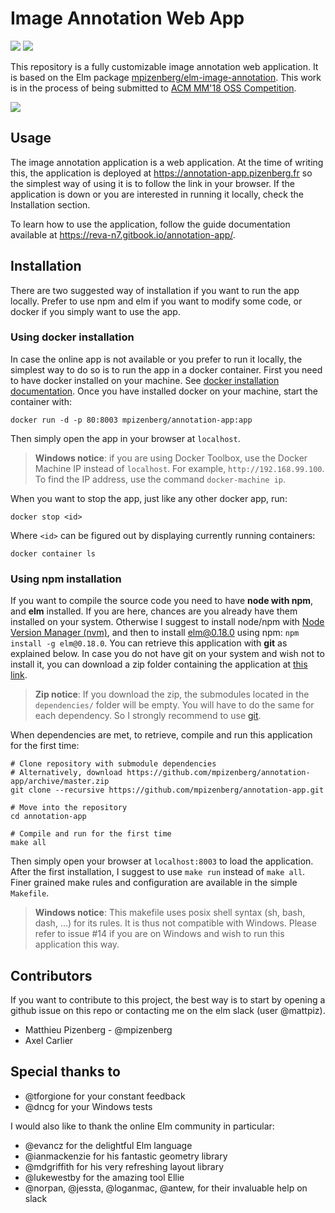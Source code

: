 # Image Annotation Web App

[![][badge-license]][license]
[![][badge-doc]][doc]


[badge-license]: https://img.shields.io/badge/license-MPL--2.0-blue.svg?style=flat-square
[license]: https://www.mozilla.org/en-US/MPL/2.0/
[badge-doc]: https://img.shields.io/badge/doc-gitbook-yellow.svg?style=flat-square
[doc]: https://reva-n7.gitbook.io/annotation-app/

This repository is a fully customizable image annotation web application.
It is based on the Elm package
[mpizenberg/elm-image-annotation][image-anotation].
This work is in the process of being submitted to [ACM MM'18 OSS Competition][mm18-ossc].

[image-anotation]: https://github.com/mpizenberg/elm-image-annotation
[mm18-ossc]: http://www.acmmm.org/2018/open-source-software-competition/

![](https://mpizenberg.github.io/resources/annotation-app/banner-thin.jpg)


## Usage

The image annotation application is a web application.
At the time of writing this, the application is deployed
at https://annotation-app.pizenberg.fr so the simplest way
of using it is to follow the link in your browser.
If the application is down or you are interested in running
it locally, check the Installation section.

To learn how to use the application, follow the guide documentation
available at https://reva-n7.gitbook.io/annotation-app/.


## Installation

There are two suggested way of installation if you want to run the app locally.
Prefer to use npm and elm if you want to modify some code,
or docker if you simply want to use the app.

### Using docker installation

In case the online app is not available or you prefer to run it locally,
the simplest way to do so is to run the app in a docker container.
First you need to have docker installed on your machine.
See [docker installation documentation][docker-install].
Once you have installed docker on your machine, start the container with:

```shell
docker run -d -p 80:8003 mpizenberg/annotation-app:app
```

Then simply open the app in your browser at `localhost`.

> **Windows notice**: if you are using Docker Toolbox,
> use the Docker Machine IP instead of `localhost`.
> For example, `http://192.168.99.100`.
> To find the IP address, use the command `docker-machine ip`.

When you want to stop the app, just like any other docker app, run:

```shell
docker stop <id>
```

Where `<id>` can be figured out by displaying currently running containers:

```shell
docker container ls
```

[docker-install]: https://docs.docker.com/install/

### Using npm installation

If you want to compile the source code you need to have **node with npm**,
and **elm** installed.
If you are here, chances are you already have them installed on your system.
Otherwise I suggest to install node/npm with [Node Version Manager (nvm)][nvm],
and then to install elm@0.18.0 using npm: `npm install -g elm@0.18.0`.
You can retrieve this application with **git** as explained below.
In case you do not have git on your system and wish not to install it,
you can download a zip folder containing the application at [this link][zip].

> **Zip notice**: If you download the zip,
> the submodules located in the `dependencies/`
> folder will be empty.
> You will have to do the same for each dependency.
> So I strongly recommend to use [git][git].

When dependencies are met, to retrieve, compile and run this application for the first time:

```shell
# Clone repository with submodule dependencies
# Alternatively, download https://github.com/mpizenberg/annotation-app/archive/master.zip
git clone --recursive https://github.com/mpizenberg/annotation-app.git

# Move into the repository
cd annotation-app

# Compile and run for the first time
make all
```

Then simply open your browser at `localhost:8003` to load the application.
After the first installation, I suggest to use `make run` instead of `make all`.
Finer grained make rules and configuration are available in the simple `Makefile`.

> **Windows notice**: This makefile uses posix shell syntax (sh, bash, dash, ...)
> for its rules. It is thus not compatible with Windows.
> Please refer to issue #14 if you are on Windows and wish to run
> this application this way.

[nvm]: https://github.com/creationix/nvm#install-script
[zip]: https://github.com/mpizenberg/annotation-app/archive/master.zip
[git]: https://git-scm.com/


## Contributors

If you want to contribute to this project,
the best way is to start by opening a github issue on this repo
or contacting me on the elm slack (user @mattpiz).

* Matthieu Pizenberg - @mpizenberg
* Axel Carlier


## Special thanks to

* @tforgione for your constant feedback
* @dncg for your Windows tests

I would also like to thank the online Elm community in particular:

* @evancz for the delightful Elm language
* @ianmackenzie for his fantastic geometry library
* @mdgriffith for his very refreshing layout library
* @lukewestby for the amazing tool Ellie
* @norpan, @jessta, @loganmac, @antew, for their invaluable help on slack
